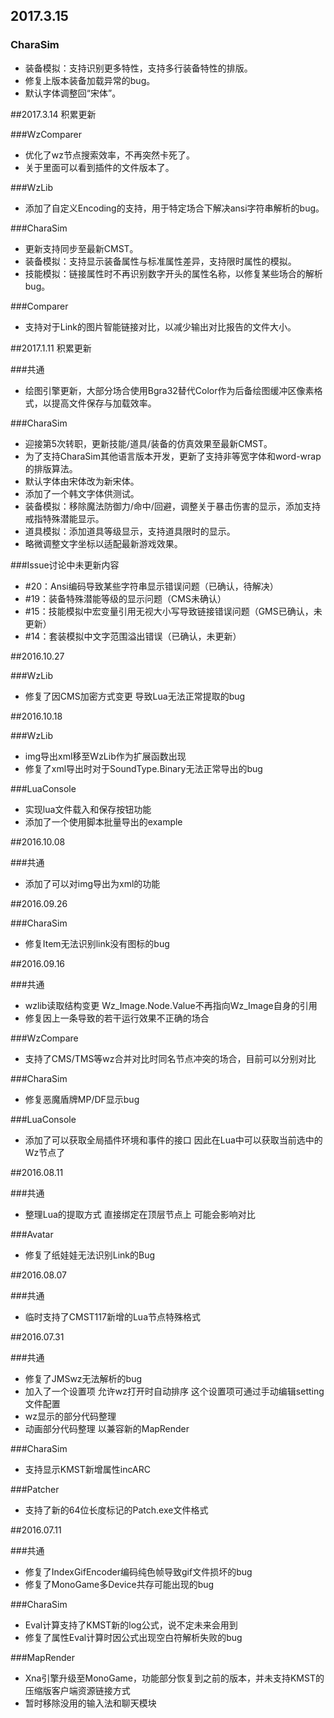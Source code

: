 ﻿## 2017.3.15

### CharaSim
- 装备模拟：支持识别更多特性，支持多行装备特性的排版。
- 修复上版本装备加载异常的bug。
- 默认字体调整回“宋体”。


##2017.3.14
积累更新

###WzComparer
- 优化了wz节点搜索效率，不再突然卡死了。
- 关于里面可以看到插件的文件版本了。

###WzLib
- 添加了自定义Encoding的支持，用于特定场合下解决ansi字符串解析的bug。

###CharaSim
- 更新支持同步至最新CMST。
- 装备模拟：支持显示装备属性与标准属性差异，支持限时属性的模拟。
- 技能模拟：链接属性时不再识别数字开头的属性名称，以修复某些场合的解析bug。

###Comparer
- 支持对于Link的图片智能链接对比，以减少输出对比报告的文件大小。


##2017.1.11
积累更新

###共通
- 绘图引擎更新，大部分场合使用Bgra32替代Color作为后备绘图缓冲区像素格式，以提高文件保存与加载效率。

###CharaSim
- 迎接第5次转职，更新技能/道具/装备的仿真效果至最新CMST。
- 为了支持CharaSim其他语言版本开发，更新了支持非等宽字体和word-wrap的排版算法。
- 默认字体由宋体改为新宋体。
- 添加了一个韩文字体供测试。
- 装备模拟：移除魔法防御力/命中/回避，调整关于暴击伤害的显示，添加支持戒指特殊潜能显示。
- 道具模拟：添加道具等级显示，支持道具限时的显示。
- 略微调整文字坐标以适配最新游戏效果。

###Issue讨论中未更新内容
- #20：Ansi编码导致某些字符串显示错误问题（已确认，待解决）
- #19：装备特殊潜能等级的显示问题（CMS未确认）
- #15：技能模拟中宏变量引用无视大小写导致链接错误问题（GMS已确认，未更新）
- #14：套装模拟中文字范围溢出错误（已确认，未更新）


##2016.10.27

###WzLib
- 修复了因CMS加密方式变更 导致Lua无法正常提取的bug


##2016.10.18

###WzLib
- img导出xml移至WzLib作为扩展函数出现
- 修复了xml导出时对于SoundType.Binary无法正常导出的bug

###LuaConsole
- 实现lua文件载入和保存按钮功能
- 添加了一个使用脚本批量导出的example


##2016.10.08

###共通
- 添加了可以对img导出为xml的功能


##2016.09.26

###CharaSim
- 修复Item无法识别link没有图标的bug


##2016.09.16

###共通
- wzlib读取结构变更 Wz_Image.Node.Value不再指向Wz_Image自身的引用
- 修复因上一条导致的若干运行效果不正确的场合

###WzCompare
- 支持了CMS/TMS等wz合并对比时同名节点冲突的场合，目前可以分别对比

###CharaSim
- 修复恶魔盾牌MP/DF显示bug

###LuaConsole
- 添加了可以获取全局插件环境和事件的接口 因此在Lua中可以获取当前选中的Wz节点了


##2016.08.11

###共通
- 整理Lua的提取方式 直接绑定在顶层节点上 可能会影响对比

###Avatar
- 修复了纸娃娃无法识别Link的Bug


##2016.08.07

###共通
- 临时支持了CMST117新增的Lua节点特殊格式


##2016.07.31

###共通
- 修复了JMSwz无法解析的bug
- 加入了一个设置项 允许wz打开时自动排序 这个设置项可通过手动编辑setting文件配置
- wz显示的部分代码整理
- 动画部分代码整理 以兼容新的MapRender 

###CharaSim
- 支持显示KMST新增属性incARC

###Patcher
- 支持了新的64位长度标记的Patch.exe文件格式


##2016.07.11

###共通
- 修复了IndexGifEncoder编码纯色帧导致gif文件损坏的bug
- 修复了MonoGame多Device共存可能出现的bug

###CharaSim
- Eval计算支持了KMST新的log公式，说不定未来会用到
- 修复了属性Eval计算时因公式出现空白符解析失败的bug

###MapRender
- Xna引擎升级至MonoGame，功能部分恢复到之前的版本，并未支持KMST的压缩版客户端资源链接方式
- 暂时移除没用的输入法和聊天模块

